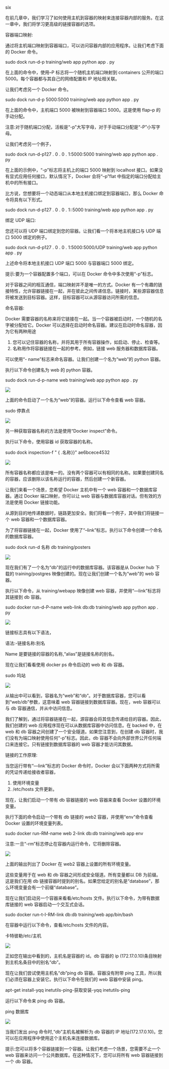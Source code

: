 six

在前几章中，我们学习了如何使用主机到容器的映射来连接容器内部的服务。在这一章中，我们将学习更高级的链接容器的选项。

容器端口映射:

通过将主机端口映射到容器端口，可以访问容器内部的应用程序。让我们考虑下面的 Docker 命令。

sudo dock run-d-p training/web app python app . py

在上面的命令中，使用–P 标志将一个随机主机端口映射到 containers 公开的端口 5000。每个容器都与其自己的网络配置和 IP 地址相关联。

让我们考虑另一个 Docker 命令。

sudo dock run-d-p 5000:5000 training/web app python app . py

在上面的命令中，主机端口 5000 被映射到容器端口 5000。这是使用 flap–p 的手动分配。

注意:对于随机端口分配，活板是“-p”大写字母，对于手动端口分配是“-P”小写字母。

让我们考虑另一个例子，

sudo dock run-d-p127 . 0 . 0 . 1:5000:5000 training/web app python app . py

在上面的示例中，“-p”标志将主机上的端口 5000 映射到 localhost 接口。如果没有显式应用任何接口，默认情况下，Docker 会将“–p”flat 中指定的端口分配给主机中的所有接口。

比方说，您想要将一个动态端口从本地主机接口绑定到容器端口，那么 Docker 命令将具有以下形式。

sudo dock run-d-p127 . 0 . 0 . 1::5000 training/web app python app . py

绑定 UDP 端口:

您还可以将 UDP 端口绑定到您的容器。让我们看一个将本地主机接口与 UDP 端口 5000 绑定的例子。

sudo dock run-d-p127 . 0 . 0 . 1:5000:5000/UDP training/web app python app . py

上述命令将本地主机接口 UDP 端口 5000 与容器端口 5000 绑定。

提示:要为一个容器配置多个端口，可以在 Docker 命令中多次使用“-p”标志。

对于容器之间的相互通信，端口映射并不是唯一的方式。Docker 有一个有趣的链接特性，允许容器链接在一起，并在彼此之间传递信息。链接时，某些源容器信息将被发送到目标容器。这样，目标容器可以从源容器访问所需的信息。

命名容器:

Docker 需要容器的名称来将它链接在一起。当一个容器被启动时，一个随机的名字被分配给它。Docker 可以选择在启动时命名容器。建议在启动时命名容器，因为它有两种用途

1.  您可以记住容器的名称，并将其用于所有容器操作，如启动、停止、检查等。
2.  名称用作将容器链接在一起的参考。例如，链接 web 服务器和数据库容器。

可以使用“- name”标志来命名容器。让我们创建一个名为“web”的 python 容器。

执行以下命令创建名为 web 的 python 容器。

sudo dock run-d-p-name web training/web app python app . py

![](../images/00098.jpeg)

上面的命令启动了一个名为“web”的容器。运行以下命令查看 web 容器。

sudo 停靠点

![](../images/00099.jpeg)

另一种获取容器名称的方法是使用“Docker inspect”命令。

执行以下命令，使用容器 id 获取容器的名称。

sudo dock inspection-f " { .名称}}" ae6bcece4532

![](../images/00100.jpeg)

所有容器名称都应该是唯一的。没有两个容器可以有相同的名称。如果要创建同名的容器，应该删除以该名称运行的容器，然后创建一个新容器。

让我们来看一个场景，您希望 Docker 主机中有一个 web 容器和一个数据库容器。通过 Docker 端口映射，你可以让 web 容器与数据库容器对话。但有效的方法是使用 Docker 链接功能。

从源到目的地传递数据时，链路更加安全。我们将看一个例子，其中我们将链接一个 web 容器和一个数据库容器。

为了将容器链接在一起，Docker 使用了“–link”标志。执行以下命令创建一个命名的数据库容器。

sudo dock run-d 名称 db training/posters

![](../images/00101.jpeg)

现在我们有了一个名为“db”的运行中的数据库容器。该容器是从 Docker hub 下载的 training/postgres 映像创建的。现在让我们创建一个名为“web”的 web 容器。

执行以下命令，从 training/webapp 映像创建 web 容器，并使用“—link”标志将其链接到 db 容器。

sudo docker run-d-P-name web-link db:db training/web app python app . py

![](../images/00102.jpeg)

链接标志具有以下语法，

语法:-链接名称:别名

Name 是要链接的容器的名称,“alias”是链接名称的别名。

现在让我们看看使用 docker ps 命令启动的 web 和 db 容器。

sudo 坞站

![](../images/00103.jpeg)

从输出中可以看到，容器名为“web”和“db”。对于数据库容器，您可以看到“web/db”参数，这意味着 web 容器链接到数据库容器。现在，web 容器可以与 db 容器通信，并从中访问信息。

我们了解到，通过将容器链接在一起，源容器会将其信息传递给目的容器。因此，我们创建的 web 应用程序现在可以从数据库容器中访问信息。在 backed 中，在 web 和 db 容器之间创建了一个安全隧道。如果您注意到，在创建 db 容器时，我们没有为端口映射使用任何“-p”标志。因此，db 容器不会向外部世界公开任何端口来连接它。只有链接到数据库容器的 web 容器才能访问其数据。

链接的工作原理:

当您运行带有“—link”标志的 Docker 命令时，Docker 会以下面两种方式将所需的凭证传递给接收者容器，

1.  使用环境变量
2.  /etc/hosts 文件更新。

现在，让我们启动一个带有 db 容器链接的 web 容器来查看 Docker 设置的环境变量。

执行下面的命令启动一个带有 db 链接的 web2 容器，并使用“env”命令查看 Docker 设置的环境变量列表。

sudo docker run-RM-name web 2-link db:db training/web app env

注意:一旦“-rm”标志停止在容器内运行命令，它将删除容器。

![](../images/00104.jpeg)

上面的输出列出了 Docker 在 web2 容器上设置的所有环境变量。

这些变量用于在 web 和 db 容器之间形成安全隧道。所有变量都以 DB 为前缀。这是我们在用 db 链接容器时提到的别名。如果您给定的别名是“database”，那么环境变量会有一个前缀“database”。

现在让我们启动另一个容器来看看/etc/hosts 文件。执行以下命令，为带有数据库链接的 web 容器启动一个交互式会话。

sudo docker run-t-I-RM-link db:db training/web app/bin/bash

在容器中运行以下命令，查看/etc/hosts 文件的内容。

卡特彼勒/etc/主机

![](../images/00105.jpeg)

正如您在输出中看到的，主机名是容器的 id。db 容器的 ip (172.17.0.10)条目映射到主机名条目中的别名“db”。

现在让我们尝试使用主机名“db”ping db 容器。容器没有附带 ping 工具，所以我们必须在容器上安装它。执行以下命令在我们的 web 容器中安装 ping。

apt-get install-yqq inetutils-ping-获取安装-yqq inetutils-ping

运行以下命令来 ping db 容器。

ping 数据库

![](../images/00106.jpeg)

当我们发出 ping 命令时,“db”主机名被解析为 db 容器的 IP 地址(172.17.0.10)。您可以在应用程序中使用这个主机名来连接数据库。

提示:您可以将多个容器链接到一个容器。让我们考虑一个场景，您需要不止一个 web 容器来访问一个公共数据库。在这种情况下，您可以将所有 web 容器链接到一个 db 容器。